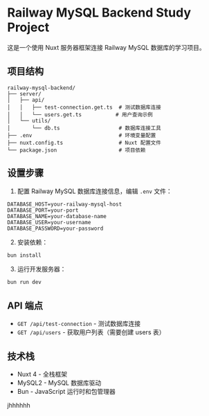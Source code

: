 # Railway MySQL Backend Study Project

这是一个使用 Nuxt 服务器框架连接 Railway MySQL 数据库的学习项目。

## 项目结构

```
railway-mysql-backend/
├── server/
│   ├── api/
│   │   ├── test-connection.get.ts  # 测试数据库连接
│   │   └── users.get.ts           # 用户查询示例
│   └── utils/
│       └── db.ts                   # 数据库连接工具
├── .env                            # 环境变量配置
├── nuxt.config.ts                  # Nuxt 配置文件
└── package.json                    # 项目依赖

```

## 设置步骤

1. 配置 Railway MySQL 数据库连接信息，编辑 `.env` 文件：

```env
DATABASE_HOST=your-railway-mysql-host
DATABASE_PORT=your-port
DATABASE_NAME=your-database-name
DATABASE_USER=your-username
DATABASE_PASSWORD=your-password
```

2. 安装依赖：
```bash
bun install
```

3. 运行开发服务器：
```bash
bun run dev
```

## API 端点

- `GET /api/test-connection` - 测试数据库连接
- `GET /api/users` - 获取用户列表（需要创建 users 表）

## 技术栈

- Nuxt 4 - 全栈框架
- MySQL2 - MySQL 数据库驱动
- Bun - JavaScript 运行时和包管理器

jhhhhhh